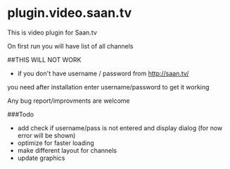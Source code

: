 # plugin.video.saan.tv

This is video plugin for Saan.tv

On first run you will have list of all channels

##THIS WILL NOT WORK
* if you don't have username / password from http://saan.tv/

you need after installation enter username/password to get it working 

Any bug report/improvments are welcome


###Todo
- add check if username/pass is not entered and display dialog (for now error will be shown)
- optimize for faster loading
- make different layout for channels
- update graphics
